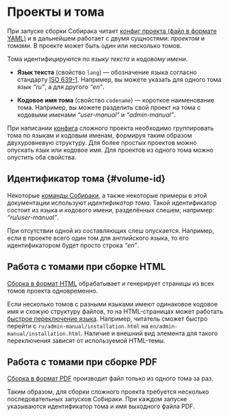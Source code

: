 # Проекты и тома

При запуске сборки Собирака читает [конфиг проекта (файл в формате YAML)](../5-reference/1-configuration.md) и в дальнейшем работает с двумя сущностями: _проектом_ и _томами_. В проекте может быть один или несколько томов.


Тома идентифицируются по _языку текста_ и _кодовому имени_.

- **Язык текста** (свойство `lang`) — обозначение языка согласно стандарту [ISO 639-1](https://en.wikipedia.org/wiki/List_of_ISO_639-1_codes). Например, вы можете указать для одного тома язык _“ru”_, а для другого _“en”_.

- **Кодовое имя тома** (свойство `codename`) — короткое наименование тома. Например, вы можете разделить свой проект на тома с кодовыми именами _“user-manual”_ и _“admin-manual”_.

При написании [конфига](../5-reference/1-configuration.md) сложного проекта необходимо группировать тома по языкам и кодовым именам, формируя таким образом двухуровневую структуру. Для более простых проектов можно опускать язык или кодовое имя. Для проектов из одного тома можно опустить оба свойства.

## Идентификатор тома {#volume-id}

Некоторые [команды Собираки](../3-run), а также некоторые примеры в этой документации используют _идентификатор тома_. Такой идентификатор состоит из языка и кодового имени, разделённых слешем, например: _“ru/user-manual”_.

При отсутствии одной из составляющих слеш опускается. Например, если в проекте всего один том для английского языка, то его идентификатором будет просто строка _“en”_.


## Работа с томами при сборке HTML

[Сборка в формат HTML](../3-run/1-html.md) обрабатывает и генерирует страницы из всех томов проекта одновременно.

Если несколько томов с разными языками имеют одинаковое кодовое имя и схожую структуру файлов, то на HTML-страницах может работать [быстрое переключение языка](2-multilang.md#switching-languages). Например, читатель сможет быстро перейти с `ru/admin-manual/installation.html` на `en/admin-manual/installation.html`. Наличие и внешний вид элемента для такого переключения зависят от используемой HTML-темы.


## Работа с томами при сборке PDF

[Сборка в формат PDF](../3-run/2-pdf.md) производит файл только из одного тома за раз.

Таким образом, для сборки сложного проекта требуется несколько последовательных запусков Собираки. При каждом запуске указываются идентификатор тома и имя выходного файла PDF.
